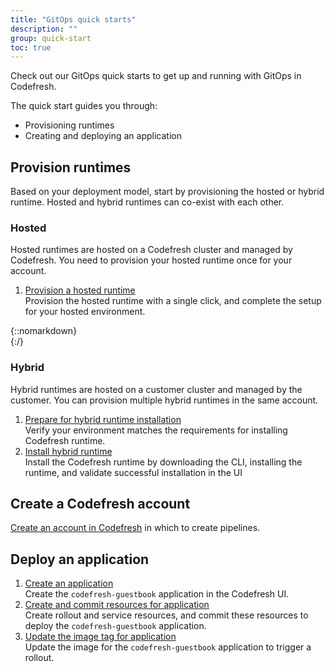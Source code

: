 ```yaml
---
title: "GitOps quick starts"
description: ""
group: quick-start
toc: true
---
```


Check out our GitOps quick starts to get up and running with GitOps in Codefresh.  

The quick start guides you through:
* Provisioning runtimes
* Creating and deploying an application


## Provision runtimes
Based on your deployment model, start by provisioning the hosted or hybrid runtime. Hosted and hybrid runtimes can co-exist with each other.


### Hosted 
Hosted runtimes are hosted on a Codefresh cluster and managed by Codefresh. You need to provision your hosted runtime once for your account.  

1. [Provision a hosted runtime]({{site.baseurl}}/docs/quick-start/gitops-quickstart/install-hosted)  
  Provision the hosted runtime with a single click, and complete the setup for your hosted environment.  

{::nomarkdown}
<br>
{:/}

### Hybrid
Hybrid runtimes are hosted on a customer cluster and managed by the customer. You can provision multiple hybrid runtimes in the same account.  

1. [Prepare for hybrid runtime installation]({{site.baseurl}}/docs/quick-start/gitops-quickstart/verify-requirements)  
  Verify your environment matches the requirements for installing Codefresh runtime.
1. [Install hybrid runtime]({{site.baseurl}}/docs/quick-start/gitops-quickstart/runtime)  
  Install the Codefresh runtime by downloading the CLI, installing the runtime, and validate successful installation in the UI

## Create a Codefresh account
[Create an account in Codefresh]({{site.baseurl}}/docs/quick-start/create-codefresh-account/) in which to create pipelines.


## Deploy an application

1. [Create an application]({{site.baseurl}}/docs/quick-start/gitops-quickstart/create-app-ui)  
  Create the `codefresh-guestbook` application in the Codefresh UI.
1. [Create and commit resources for application]({{site.baseurl}}/docs/quick-start/gitops-quickstart/create-app-specs)  
  Create rollout and service resources, and commit these resources to deploy the `codefresh-guestbook` application.
1. [Update the image tag for application]({{site.baseurl}}/docs/quick-start/gitops-quickstart/create-rollout)  
  Update the image for the `codefresh-guestbook` application to trigger a rollout.


